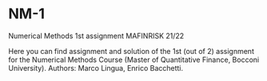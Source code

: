 # NM-1
Numerical Methods 1st assignment MAFINRISK 21/22

Here you can find assignment and solution of the 1st (out of 2) assignment for the Numerical Methods Course (Master of Quantitative Finance, Bocconi University). Authors: Marco Lingua, Enrico Bacchetti.

